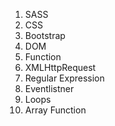 <!-- Read Ebook -->
1. SASS
2. CSS
3. Bootstrap
4. DOM
5. Function
6. XMLHttpRequest
7. Regular Expression
8. Eventlistner
9. Loops
10. Array Function

